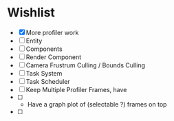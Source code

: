 
# Wishlist

- [x] More profiler work
- [ ] Entity
- [ ] Components
- [ ] Render Component
- [ ] Camera Frustrum Culling / Bounds Culling
- [ ] Task System
- [ ] Task Scheduler
- [ ] Keep Multiple Profiler Frames, have
- [ ] - Have a graph plot of (selectable ?) frames on top
- [ ] 

